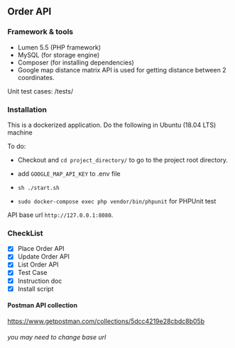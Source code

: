 ## Order API

### Framework & tools

- Lumen 5.5 (PHP framework)
- MySQL (for storage engine)
- Composer (for installing dependencies)
- Google map distance matrix API is used for getting distance between 2 coordinates.

Unit test cases: /tests/


### Installation
This is a dockerized application. Do the following in Ubuntu (18.04 LTS) machine

To do:

- Checkout and `cd project_directory/` to go to the project root directory.
- add `GOOGLE_MAP_API_KEY` to .env file
- `sh ./start.sh`

- `sudo docker-compose exec php vendor/bin/phpunit` for PHPUnit test
 
 API base url `http://127.0.0.1:8080`.

 
 ### CheckList
 
 - [x] Place Order API
 - [x] Update Order API
 - [x] List Order API
 - [x] Test Case
 - [x] Instruction doc
 - [x] Install script
 
 #### Postman API collection
 https://www.getpostman.com/collections/5dcc4219e28cbdc8b05b
###### you may need to change base url
